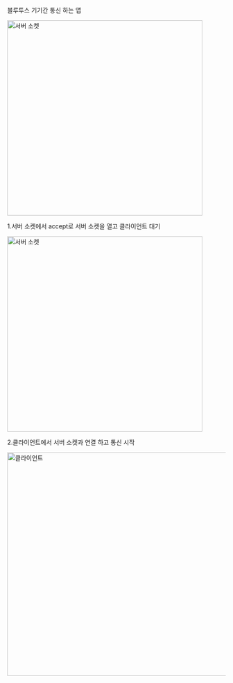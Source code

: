 블루투스 기기간 통신 하는 앱


<img width="450" alt="서버 소켓" src="https://user-images.githubusercontent.com/28819051/139631019-c1ce6940-a18c-44bb-afd4-d86f3e60660a.jpg">


1.서버 소켓에서 accept로 서버 소켓을 열고 클라이언트 대기

<img width="450" alt="서버 소켓" src="https://user-images.githubusercontent.com/28819051/139630896-2ea40998-ebc5-4fbf-8577-b8b370b9a870.PNG">


2.클라이언트에서 서버 소켓과 연결 하고 통신 시작

<img width="515" alt="클라이언트" src="https://user-images.githubusercontent.com/28819051/139630912-aaecd40b-b107-4bd2-80f1-c58ceda7ab8a.PNG">
